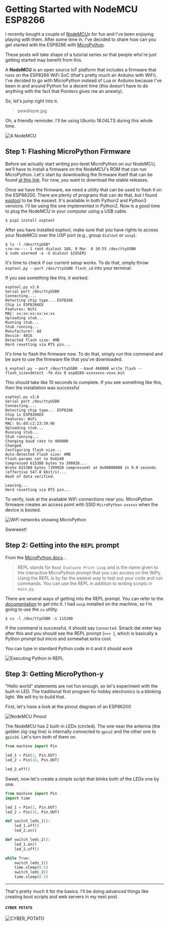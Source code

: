 # Getting Started with NodeMCU ESP8266

I recently bought a couple of [NodeMCU](https://en.wikipedia.org/wiki/NodeMCU)s for fun and I've been enjoying playing with them. 
After some time in, I've decided to share how can you get started with the ESP8266 with [MicroPython](http://micropython.org/).

These posts will take shape of a tutorial series so that people who're just getting started may benefit from this.

A **NodeMCU** is an open source IoT platform that includes a firmware that runs on the ESP8266 WiFi SoC (that's pretty much an Arduino with WiFi). I've decided to go with MicroPython instead of Lua or Arduino because I've been in and around Python for a decent time (this doesn't have to do anything with the fact that Pointers gives me an anxiety).

So, let's jump right into it.

> pewdiepie.jpg

Oh, a friendly reminder. I'll be using Ubuntu 18.04LTS during this whole time.

![A NodeMCU](./assets/img/nodemcu/nodemcu.jpg)

## Step 1: Flashing MicroPython Firmware

Before we actually start writing pro-level MicroPython on our NodeMCU, we'll have to install a firmware on the NodeMCU's ROM that can run MicroPython. Let's start by downloading the firmware itself that can be found [at this link](http://micropython.org/download#esp8266). For now, you want to download the stable releases.

Once we have the firmware, we need a utility that can be used to flash it on the ESP86200. There are plenty of programs that can do that, but I found [esptool](https://github.com/espressif/esptool) to be the easiest. It's available in both Python2 and Python3 versions. I'll be using the one implemented in Python2. Now is a good time to plug the NodeMCU in your computer using a USB cable.

```shell
$ pip2 install esptool
```

After you have installed esptool, make sure that you have rights to access your NodeMCU over the USP port (e.g., group `dialout` or `uucp`).

```shell
$ ls -l /dev/ttyUSB*
crw-rw---- 1 root dialout 188, 0 Mar  8 10:55 /dev/ttyUSB0
$ sudo usermod -a -G dialout ${USER}
```

It's time to check if our current setup works. To do that, simply throw `esptool.py --port /dev/ttyUSB0 flash_id` into your terminal:


If you see something like this, it worked.

```
esptool.py v2.6
Serial port /dev/ttyUSB0
Connecting....
Detecting chip type... ESP8266
Chip is ESP8266EX
Features: WiFi
MAC: xx:xx:xx:xx:xx:xx
Uploading stub...
Running stub...
Stub running...
Manufacturer: 68
Device: 4016
Detected flash size: 4MB
Hard resetting via RTS pin...
```

It's time to flash the firmware now. To do that, simply run this command and be sure to use the firmware file that you've downloaded.

```shell
$ esptool.py --port /dev/ttyUSB0 --baud 460800 write_flash --flash_size=detect -fm dio 0 esp8266-xxxxxxxx-vxxx.bin
```

This should take like 10 seconds to complete. If you see something like this, then the installation was successful

```
esptool.py v2.6
Serial port /dev/ttyUSB0
Connecting....
Detecting chip type... ESP8266
Chip is ESP8266EX
Features: WiFi
MAC: bc:dd:c2:23:39:9b
Uploading stub...
Running stub...
Stub running...
Changing baud rate to 460800
Changed.
Configuring flash size...
Auto-detected Flash size: 4MB
Flash params set to 0x0240
Compressed 615388 bytes to 399928...
Wrote 615388 bytes (399928 compressed) at 0x00000000 in 9.0 seconds (effective 547.8 kbit/s)...
Hash of data verified.

Leaving...
Hard resetting via RTS pin...
```

To verify, look at the available WiFi connections near you. MicroPython firmware creates an access point with SSID `MicroPython-xxxxxx` when the device is booted.

![WiFi networks showing MicroPython](./assets/img/nodemcu/wifi.png)

Swwweet!

## Step 2: Getting into the `REPL` prompt

From the [MicroPython docs](http://docs.micropython.org/en/v1.9.3/wipy/wipy/tutorial/repl.html)...

> REPL stands for `Read Evaluate Print Loop` and is the name given to the interactive MicroPython prompt that you can access on the WiPy. Using the REPL is by far the easiest way to test out your code and run commands. You can use the REPL in addition to writing scripts in `main.py`.

There are several ways of getting into the REPL prompt. You can refer to the [documentation](http://docs.micropython.org/en/v1.9.3/wipy/wipy/tutorial/repl.html) to get into it. I had `uucp` installed on the machine, so I'm going to use the `cu` utility.

```shell
$ cu -l /dev/ttyUSB0 -s 115200
```

If the command is successful, it should say `Connected`. Smack dat enter key after this and you should see the REPL prompt (`>>> `), which is basically a Python prompt but micro and somewhat extra cool.

You can type in standard Python code in it and it should work


![Executing Python in REPL](./assets/img/nodemcu/repl.png)

## Step 3: Getting MicroPython-y

"Hello world" statements are not fun enough, so let's experiment with the built-in LED. The traditional first program for hobby electronics is a blinking light. We will try to build that.

First, let's have a look at the pinout diagram of an ESP86200

![NodeMCU Pinout](./assets/img/nodemcu/NodeMCU_GPIOs.png)

The NodeMCU has 2 built-in LEDs (circled). The one near the antenna (the golden zig-zag line) is internally connected to `gpio2` and the other one to `gpio16`. Let's turn both of them on.


```python
from machine import Pin

led_1 = Pin(2, Pin.OUT)
led_2 = Pin(16, Pin.OUT)

led_2.off()
```

Sweet, now let's create a simple script that blinks both of the LEDs one by one.


```python
from machine import Pin
import time

led_1 = Pin(2, Pin.OUT)
led_2 = Pin(16, Pin.OUT)

def switch_leds_1():
    led_1.off()
    led_2.on()

def switch_leds_2():
    led_1.on()
    led_2.off()

while True:
    switch_leds_1()
    time.sleep(0.5)
    switch_leds_2()
    time.sleep(0.5)
```

---

That's pretty much it for the basics. I'll be doing advanced things like creating boot scripts and web servers in my next post.

#### `CYBER POTATO`

![CYBER_POTATO](./assets/img/nodemcu/cyberpotato.jpg)

